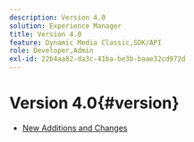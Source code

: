 ```yaml
---
description: Version 4.0
solution: Experience Manager
title: Version 4.0
feature: Dynamic Media Classic,SDK/API
role: Developer,Admin
exl-id: 22b4aa82-da3c-41ba-be3b-baae32cd972d
---
```

# Version 4.0{#version}

* [New Additions and Changes](r-4-0-new.md)
